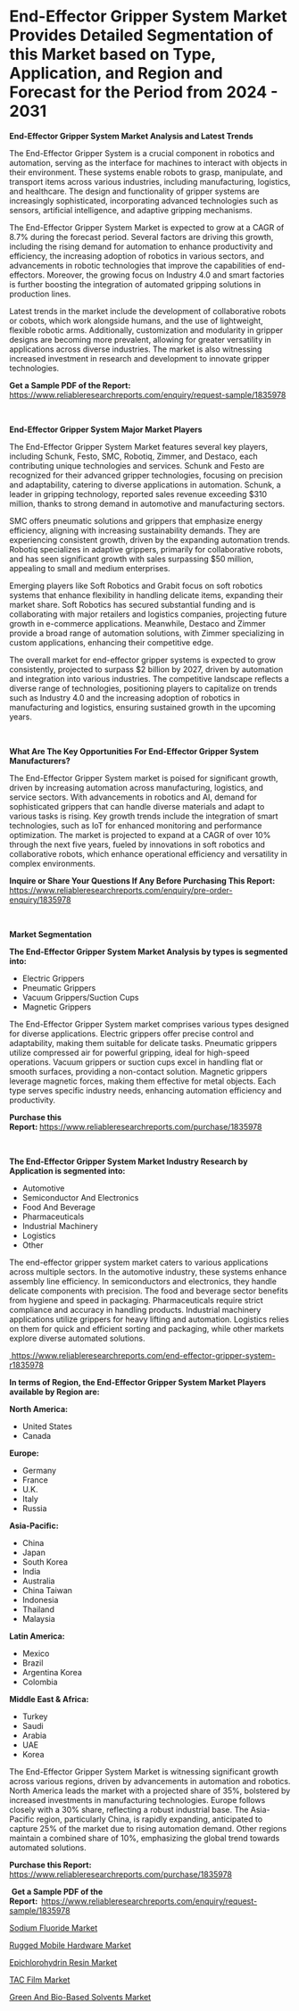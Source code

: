 <p><h1>End-Effector Gripper System Market Provides Detailed Segmentation of this Market based on Type, Application, and Region and Forecast for the Period from 2024 - 2031</h1></p><p><strong>End-Effector Gripper System Market Analysis and Latest Trends</strong></p>
<p><p>The End-Effector Gripper System is a crucial component in robotics and automation, serving as the interface for machines to interact with objects in their environment. These systems enable robots to grasp, manipulate, and transport items across various industries, including manufacturing, logistics, and healthcare. The design and functionality of gripper systems are increasingly sophisticated, incorporating advanced technologies such as sensors, artificial intelligence, and adaptive gripping mechanisms.</p><p>The End-Effector Gripper System Market is expected to grow at a CAGR of 8.7% during the forecast period. Several factors are driving this growth, including the rising demand for automation to enhance productivity and efficiency, the increasing adoption of robotics in various sectors, and advancements in robotic technologies that improve the capabilities of end-effectors. Moreover, the growing focus on Industry 4.0 and smart factories is further boosting the integration of automated gripping solutions in production lines.</p><p>Latest trends in the market include the development of collaborative robots or cobots, which work alongside humans, and the use of lightweight, flexible robotic arms. Additionally, customization and modularity in gripper designs are becoming more prevalent, allowing for greater versatility in applications across diverse industries. The market is also witnessing increased investment in research and development to innovate gripper technologies.</p></p>
<p><strong>Get a Sample PDF of the Report:&nbsp;</strong> <a href="https://www.reliableresearchreports.com/enquiry/request-sample/1835978?utm_campaign=28&utm_medium=2&utm_source=Github&utm_content=ia&utm_term=16102024&utm_id=end-effector-gripper-system">https://www.reliableresearchreports.com/enquiry/request-sample/1835978</a></p>
<p>&nbsp;</p>
<p><strong>End-Effector Gripper System Major Market Players</strong></p>
<p><p>The End-Effector Gripper System Market features several key players, including Schunk, Festo, SMC, Robotiq, Zimmer, and Destaco, each contributing unique technologies and services. Schunk and Festo are recognized for their advanced gripper technologies, focusing on precision and adaptability, catering to diverse applications in automation. Schunk, a leader in gripping technology, reported sales revenue exceeding $310 million, thanks to strong demand in automotive and manufacturing sectors.</p><p>SMC offers pneumatic solutions and grippers that emphasize energy efficiency, aligning with increasing sustainability demands. They are experiencing consistent growth, driven by the expanding automation trends. Robotiq specializes in adaptive grippers, primarily for collaborative robots, and has seen significant growth with sales surpassing $50 million, appealing to small and medium enterprises.</p><p>Emerging players like Soft Robotics and Grabit focus on soft robotics systems that enhance flexibility in handling delicate items, expanding their market share. Soft Robotics has secured substantial funding and is collaborating with major retailers and logistics companies, projecting future growth in e-commerce applications. Meanwhile, Destaco and Zimmer provide a broad range of automation solutions, with Zimmer specializing in custom applications, enhancing their competitive edge.</p><p>The overall market for end-effector gripper systems is expected to grow consistently, projected to surpass $2 billion by 2027, driven by automation and integration into various industries. The competitive landscape reflects a diverse range of technologies, positioning players to capitalize on trends such as Industry 4.0 and the increasing adoption of robotics in manufacturing and logistics, ensuring sustained growth in the upcoming years.</p></p>
<p>&nbsp;</p>
<p><strong>What Are The Key Opportunities For End-Effector Gripper System Manufacturers?</strong></p>
<p><p>The End-Effector Gripper System market is poised for significant growth, driven by increasing automation across manufacturing, logistics, and service sectors. With advancements in robotics and AI, demand for sophisticated grippers that can handle diverse materials and adapt to various tasks is rising. Key growth trends include the integration of smart technologies, such as IoT for enhanced monitoring and performance optimization. The market is projected to expand at a CAGR of over 10% through the next five years, fueled by innovations in soft robotics and collaborative robots, which enhance operational efficiency and versatility in complex environments.</p></p>
<p><strong>Inquire or Share Your Questions If Any Before Purchasing This Report:</strong> <a href="https://www.reliableresearchreports.com/enquiry/pre-order-enquiry/1835978?utm_campaign=28&utm_medium=2&utm_source=Github&utm_content=ia&utm_term=16102024&utm_id=end-effector-gripper-system">https://www.reliableresearchreports.com/enquiry/pre-order-enquiry/1835978</a></p>
<p>&nbsp;</p>
<p><strong>Market Segmentation</strong></p>
<p><strong>The End-Effector Gripper System Market Analysis by types is segmented into:</strong></p>
<p><ul><li>Electric Grippers</li><li>Pneumatic Grippers</li><li>Vacuum Grippers/Suction Cups</li><li>Magnetic Grippers</li></ul></p>
<p><p>The End-Effector Gripper System market comprises various types designed for diverse applications. Electric grippers offer precise control and adaptability, making them suitable for delicate tasks. Pneumatic grippers utilize compressed air for powerful gripping, ideal for high-speed operations. Vacuum grippers or suction cups excel in handling flat or smooth surfaces, providing a non-contact solution. Magnetic grippers leverage magnetic forces, making them effective for metal objects. Each type serves specific industry needs, enhancing automation efficiency and productivity.</p></p>
<p><strong>Purchase this Report:&nbsp;</strong><a href="https://www.reliableresearchreports.com/purchase/1835978?utm_campaign=28&utm_medium=2&utm_source=Github&utm_content=ia&utm_term=16102024&utm_id=end-effector-gripper-system">https://www.reliableresearchreports.com/purchase/1835978</a></p>
<p>&nbsp;</p>
<p><strong>The End-Effector Gripper System Market Industry Research by Application is segmented into:</strong></p>
<p><ul><li>Automotive</li><li>Semiconductor And Electronics</li><li>Food And Beverage</li><li>Pharmaceuticals</li><li>Industrial Machinery</li><li>Logistics</li><li>Other</li></ul></p>
<p><p>The end-effector gripper system market caters to various applications across multiple sectors. In the automotive industry, these systems enhance assembly line efficiency. In semiconductors and electronics, they handle delicate components with precision. The food and beverage sector benefits from hygiene and speed in packaging. Pharmaceuticals require strict compliance and accuracy in handling products. Industrial machinery applications utilize grippers for heavy lifting and automation. Logistics relies on them for quick and efficient sorting and packaging, while other markets explore diverse automated solutions.</p></p>
<p><a href="https://www.reliableresearchreports.com/end-effector-gripper-system-r1835978?utm_campaign=28&utm_medium=2&utm_source=Github&utm_content=ia&utm_term=16102024&utm_id=end-effector-gripper-system">&nbsp;https://www.reliableresearchreports.com/end-effector-gripper-system-r1835978</a></p>
<p><strong>In terms of Region, the End-Effector Gripper System Market Players available by Region are:</strong></p>
<p>
    <p> <strong> North America: </strong>
        <ul>
            <li>United States</li>
            <li>Canada</li>
        </ul>
        </p> 
    <p> <strong> Europe: </strong>
        <ul>
            <li>Germany</li>
            <li>France</li>
            <li>U.K.</li>
            <li>Italy</li>
            <li>Russia</li>
        </ul>
        </p> 
    <p> <strong> Asia-Pacific: </strong>
        <ul>
            <li>China</li>
            <li>Japan</li>
            <li>South Korea</li>
            <li>India</li>
            <li>Australia</li>
            <li>China Taiwan</li>
            <li>Indonesia</li>
            <li>Thailand</li>
            <li>Malaysia</li>
        </ul>
        </p> 
    <p> <strong> Latin America: </strong>
        <ul>
            <li>Mexico</li>
            <li>Brazil</li>
            <li>Argentina Korea</li>
            <li>Colombia</li>
        </ul>
        </p> 
    <p> <strong> Middle East & Africa: </strong>
        <ul>
            <li>Turkey</li>
            <li>Saudi</li>
            <li>Arabia</li>
            <li>UAE</li>
            <li>Korea</li>
        </ul>
    </p>
    </p>
<p><p>The End-Effector Gripper System Market is witnessing significant growth across various regions, driven by advancements in automation and robotics. North America leads the market with a projected share of 35%, bolstered by increased investments in manufacturing technologies. Europe follows closely with a 30% share, reflecting a robust industrial base. The Asia-Pacific region, particularly China, is rapidly expanding, anticipated to capture 25% of the market due to rising automation demand. Other regions maintain a combined share of 10%, emphasizing the global trend towards automated solutions.</p></p>
<p><strong>Purchase this Report: </strong><a href="https://www.reliableresearchreports.com/purchase/1835978?utm_campaign=28&utm_medium=2&utm_source=Github&utm_content=ia&utm_term=16102024&utm_id=end-effector-gripper-system">https://www.reliableresearchreports.com/purchase/1835978</a></p>
<p>&nbsp;<strong>Get a Sample PDF of the Report:&nbsp;&nbsp;</strong><a href="https://www.reliableresearchreports.com/enquiry/request-sample/1835978?utm_campaign=28&utm_medium=2&utm_source=Github&utm_content=ia&utm_term=16102024&utm_id=end-effector-gripper-system">https://www.reliableresearchreports.com/enquiry/request-sample/1835978</a></p>
<p><strong></strong></p>
<p><p><a href="https://www.linkedin.com/pulse/global-sodium-fluoride-market-trends-analysis-future-growth-mttzc?utm_campaign=28&utm_medium=2&utm_source=Github&utm_content=ia&utm_term=16102024&utm_id=end-effector-gripper-system">Sodium Fluoride Market</a></p><p><a href="https://github.com/NathanColeman327/Market-Research-Report-List-1/blob/main/rugged-mobile-hardware-market.md?utm_campaign=28&utm_medium=2&utm_source=Github&utm_content=ia&utm_term=16102024&utm_id=end-effector-gripper-system">Rugged Mobile Hardware Market</a></p><p><a href="https://www.linkedin.com/pulse/analyzing-epichlorohydrin-resin-market-dynamics-growth-drivers-5040c?utm_campaign=28&utm_medium=2&utm_source=Github&utm_content=ia&utm_term=16102024&utm_id=end-effector-gripper-system">Epichlorohydrin Resin Market</a></p><p><a href="https://www.linkedin.com/pulse/global-tac-film-market-trends-analysis-future-growth-prospects-qgtwc?utm_campaign=28&utm_medium=2&utm_source=Github&utm_content=ia&utm_term=16102024&utm_id=end-effector-gripper-system">TAC Film Market</a></p><p><a href="https://github.com/OrlandoHBarks/Market-Research-Report-List-1/blob/main/green-and-bio-based-solvents-market.md?utm_campaign=28&utm_medium=2&utm_source=Github&utm_content=ia&utm_term=16102024&utm_id=end-effector-gripper-system">Green And Bio-Based Solvents Market</a></p></p>